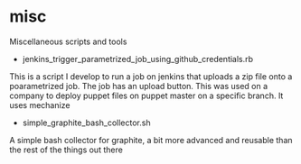 misc
====

Miscellaneous scripts and tools 

* jenkins_trigger_parametrized_job_using_github_credentials.rb

This is a script I develop to run a job on jenkins that uploads a zip file onto a poarametrized job. The job has an upload button. This was used on a company to deploy puppet files on puppet master on a specific branch. It uses mechanize

* simple_graphite_bash_collector.sh

A simple bash collector for graphite, a bit more advanced and reusable than the rest of the things out there
